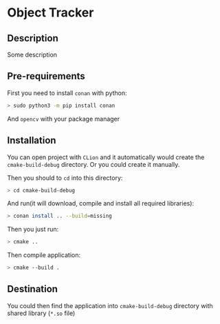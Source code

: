 # Object Tracker
## Description
Some description
## Pre-requirements
First you need to install `conan` with python:
```bash
> sudo python3 -m pip install conan
```
And `opencv` with your package manager

## Installation
You can open project with `CLion` and it automatically would create the `cmake-build-debug` directory.
Or you could create it manually.

Then you should to `cd` into this directory: 
```bash
> cd cmake-build-debug
```
And run(it will download, compile and install all required libraries):
```bash
> conan install .. --build=missing
```
Then you just run:
```bash
> cmake ..
```
Then compile application:
```bash
> cmake --build .
```

## Destination
You could then find the application into `cmake-build-debug` directory with shared library (`*.so` file)